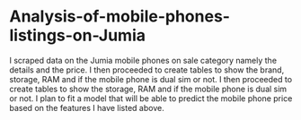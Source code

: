 # Analysis-of-mobile-phones-listings-on-Jumia
I scraped data on the Jumia mobile phones on sale category namely the details and the price.
I then proceeded to create tables to show the brand, storage, RAM and if the mobile phone is dual sim or not.
I then proceeded to create tables to show the storage, RAM and if the mobile phone is dual sim or not.
I plan to fit a model that will be able to predict the mobile phone price based on the features I have listed above.
